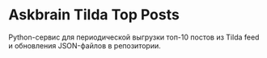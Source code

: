 # Askbrain Tilda Top Posts

Python-сервис для периодической выгрузки топ-10 постов из Tilda feed и обновления JSON-файлов в репозитории.
